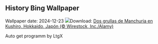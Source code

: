 ## History Bing Wallpaper
Wallpaper date: 2024-12-23
![](https://www.bing.com/th?id=OHR.FestivusCranes_ES-ES2012612015_UHD.jpg&w=1000)Download: [Dos grullas de Manchuria en Kushiro, Hokkaido, Japón (© Wirestock, Inc./Alamy)](https://www.bing.com/th?id=OHR.FestivusCranes_ES-ES2012612015_UHD.jpg)

Auto get programm by LtgX
